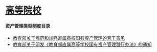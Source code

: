 <!-- docs/_sidebar.md -->

#  [高等院校](高等院校/)

#### 资产管理类型制度目录
- [教育部关于规范和加强直属高校国有资产管理的若干意见](高等院校/资产管理/教育部关于规范和加强直属高校国有资产管理的若干意见.md)
- [教育部关于印发《教育部直属高等学校国有资产管理暂行办法》的通知](高等院校/资产管理/教育部关于印发《教育部直属高等学校国有资产管理暂行办法》的通知)
